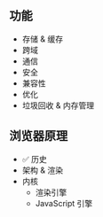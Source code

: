 ## 功能

+ 存储 & 缓存
+ 跨域
+ 通信
+ 安全
+ 兼容性
+ 优化
+ 垃圾回收 & 内存管理


## 浏览器原理

+ ✅ 历史
+ 架构 & 渲染
+ 内核
  + 渲染引擎
  + JavaScript 引擎
